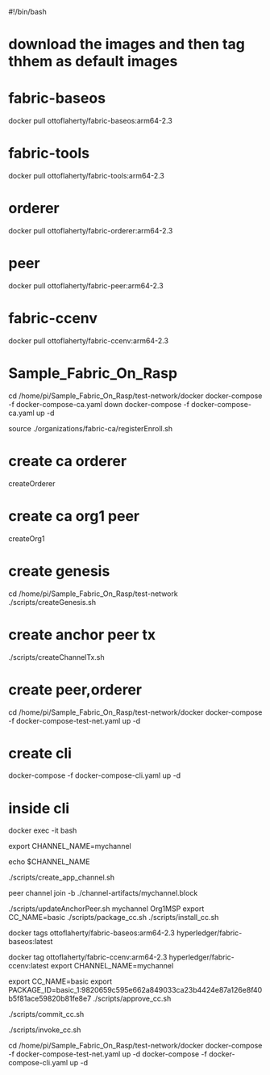 #!/bin/bash
# download the images and then tag thhem as default images

# fabric-baseos
docker pull ottoflaherty/fabric-baseos:arm64-2.3

# fabric-tools
docker pull ottoflaherty/fabric-tools:arm64-2.3

# orderer
docker pull ottoflaherty/fabric-orderer:arm64-2.3

# peer
docker pull ottoflaherty/fabric-peer:arm64-2.3

# fabric-ccenv
docker pull ottoflaherty/fabric-ccenv:arm64-2.3

# Sample_Fabric_On_Rasp
cd /home/pi/Sample_Fabric_On_Rasp/test-network/docker
docker-compose -f docker-compose-ca.yaml down
docker-compose -f docker-compose-ca.yaml up -d


source ./organizations/fabric-ca/registerEnroll.sh
# create ca orderer
createOrderer 
# create ca org1 peer
createOrg1

# create genesis
cd /home/pi/Sample_Fabric_On_Rasp/test-network
./scripts/createGenesis.sh 

# create anchor peer tx
./scripts/createChannelTx.sh 

# create peer,orderer
cd /home/pi/Sample_Fabric_On_Rasp/test-network/docker
docker-compose -f docker-compose-test-net.yaml up -d

# create cli
docker-compose -f docker-compose-cli.yaml up -d

# inside cli
docker exec -it <container id> bash

export CHANNEL_NAME=mychannel 
<!--  -->
echo $CHANNEL_NAME
<!-- fetch  -->
./scripts/create_app_channel.sh
<!-- join channel -->
peer channel join -b ./channel-artifacts/mychannel.block
<!-- update anchor peer -->
./scripts/updateAnchorPeer.sh mychannel Org1MSP
export CC_NAME=basic 
./scripts/package_cc.sh 
./scripts/install_cc.sh

<!-- set the tag baseos -->
docker tags ottoflaherty/fabric-baseos:arm64-2.3 hyperledger/fabric-baseos:latest
<!-- set the tag ccenv -->
docker tag ottoflaherty/fabric-ccenv:arm64-2.3 hyperledger/fabric-ccenv:latest
export CHANNEL_NAME=mychannel 

export CC_NAME=basic 
export PACKAGE_ID=basic_1:9820659c595e662a849033ca23b4424e87a126e8f40b5f81ace59820b81fe8e7
./scripts/approve_cc.sh 

./scripts/commit_cc.sh 

./scripts/invoke_cc.sh 

<!-- rerun peer and orderer -->
cd /home/pi/Sample_Fabric_On_Rasp/test-network/docker
docker-compose -f docker-compose-test-net.yaml up -d
docker-compose -f docker-compose-cli.yaml up -d




